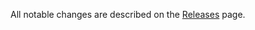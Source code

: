 All notable changes are described on the [Releases](https://github.com/oliviertassinari/react-with-styles-interface-jss/releases) page.

